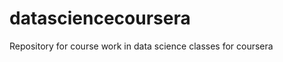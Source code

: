 datasciencecoursera
===================

Repository for course work in data science classes for coursera
